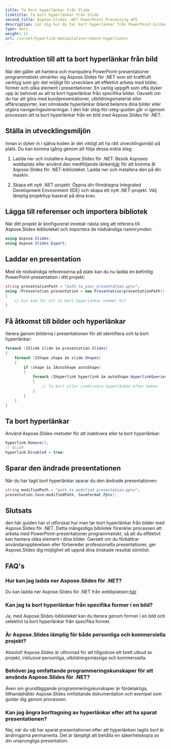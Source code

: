 ```yaml
---
title: Ta bort hyperlänkar från Slide
linktitle: Ta bort hyperlänkar från Slide
second_title: Aspose.Slides .NET PowerPoint Processing API
description: Lär dig hur du tar bort hyperlänkar från PowerPoint-bilder utan ansträngning med Aspose.Slides för .NET.
type: docs
weight: 11
url: /sv/net/hyperlink-manipulation/remove-hyperlinks/
---
```


## Introduktion till att ta bort hyperlänkar från bild

När det gäller att hantera och manipulera PowerPoint-presentationer programmatiskt utmärker sig Aspose.Slides för .NET som ett kraftfullt verktyg som gör det möjligt för utvecklare att effektivt arbeta med bilder, former och olika element i presentationer. En vanlig uppgift som ofta dyker upp är behovet av att ta bort hyperlänkar från specifika bilder. Oavsett om du har att göra med kundpresentationer, utbildningsmaterial eller affärsrapporter, kan oönskade hyperlänkar ibland belamra dina bilder eller utgöra navigeringsutmaningar. I den här steg-för-steg-guiden går vi igenom processen att ta bort hyperlänkar från en bild med Aspose.Slides för .NET.

## Ställa in utvecklingsmiljön

Innan vi dyker in i själva koden är det viktigt att ha rätt utvecklingsmiljö på plats. Du kan komma igång genom att följa dessa enkla steg:

1.  Ladda ner och installera Aspose.Slides för .NET: Besök Asposes webbplats eller använd den medföljande länken[här](https://releases.aspose.com/slides/net/) för att komma åt Aspose.Slides för .NET-biblioteket. Ladda ner och installera den på din maskin.

2. Skapa ett nytt .NET-projekt: Öppna din föredragna Integrated Development Environment (IDE) och skapa ett nytt .NET-projekt. Välj lämplig projekttyp baserat på dina krav.

## Lägga till referenser och importera bibliotek

När ditt projekt är konfigurerat innebär nästa steg att referera till Aspose.Slides-biblioteket och importera de nödvändiga namnrymden:

```csharp
using Aspose.Slides;
using Aspose.Slides.Export;
```

## Laddar en presentation

Med de nödvändiga referenserna på plats kan du nu ladda en befintlig PowerPoint-presentation i ditt projekt:

```csharp
string presentationPath = "path_to_your_presentation.pptx";
using (Presentation presentation = new Presentation(presentationPath))
{
    // Din kod för att ta bort hyperlänkar kommer hit
}
```

## Få åtkomst till bilder och hyperlänkar

Iterera genom bilderna i presentationen för att identifiera och ta bort hyperlänkar:

```csharp
foreach (ISlide slide in presentation.Slides)
{
    foreach (IShape shape in slide.Shapes)
    {
        if (shape is IAutoShape autoShape)
        {
            foreach (IHyperlink hyperlink in autoShape.HyperlinkQueries)
            {
                // Ta bort eller inaktivera hyperlänken efter behov
            }
        }
    }
}
```

## Ta bort hyperlänkar

Använd Aspose.Slides-metoder för att inaktivera eller ta bort hyperlänkar:

```csharp
hyperlink.Remove();
// ELLER
hyperlink.Disabled = true;
```

## Sparar den ändrade presentationen

När du har tagit bort hyperlänkar sparar du den ändrade presentationen:

```csharp
string modifiedPath = "path_to_modified_presentation.pptx";
presentation.Save(modifiedPath, SaveFormat.Pptx);
```

## Slutsats

den här guiden har vi utforskat hur man tar bort hyperlänkar från bilder med Aspose.Slides för .NET. Detta mångsidiga bibliotek förenklar processen att arbeta med PowerPoint-presentationer programmatiskt, så att du effektivt kan hantera olika element i dina bilder. Oavsett om du förbättrar användarupplevelsen eller förbereder professionella presentationer, ger Aspose.Slides dig möjlighet att uppnå dina önskade resultat sömlöst.

## FAQ's

### Hur kan jag ladda ner Aspose.Slides för .NET?

 Du kan ladda ner Aspose.Slides för .NET från webbplatsen:[här](https://releases.aspose.com/slides/net/)

### Kan jag ta bort hyperlänkar från specifika former i en bild?

Ja, med Aspose.Slides-biblioteket kan du iterera genom former i en bild och selektivt ta bort hyperlänkar från specifika former.

### Är Aspose.Slides lämplig för både personliga och kommersiella projekt?

Absolut! Aspose.Slides är utformad för att tillgodose ett brett utbud av projekt, inklusive personliga, utbildningsmässiga och kommersiella.

### Behöver jag omfattande programmeringskunskaper för att använda Aspose.Slides för .NET?

Även om grundläggande programmeringskunskaper är fördelaktiga, tillhandahåller Aspose.Slides omfattande dokumentation och exempel som guidar dig genom processen.

### Kan jag ångra borttagning av hyperlänkar efter att ha sparat presentationen?

Nej, när du väl har sparat presentationen efter att hyperlänken tagits bort är ändringarna permanenta. Det är lämpligt att behålla en säkerhetskopia av din ursprungliga presentation.